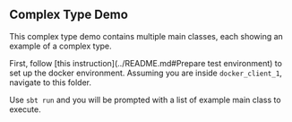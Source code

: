 ## Complex Type Demo
This complex type demo contains multiple main classes, each showing an example of a complex type.

First, follow [this instruction](../README.md#Prepare test environment) to set up the docker environment.
Assuming you are inside `docker_client_1`, navigate to this folder. 

Use `sbt run` and you will be prompted with a list of example main class to execute.
